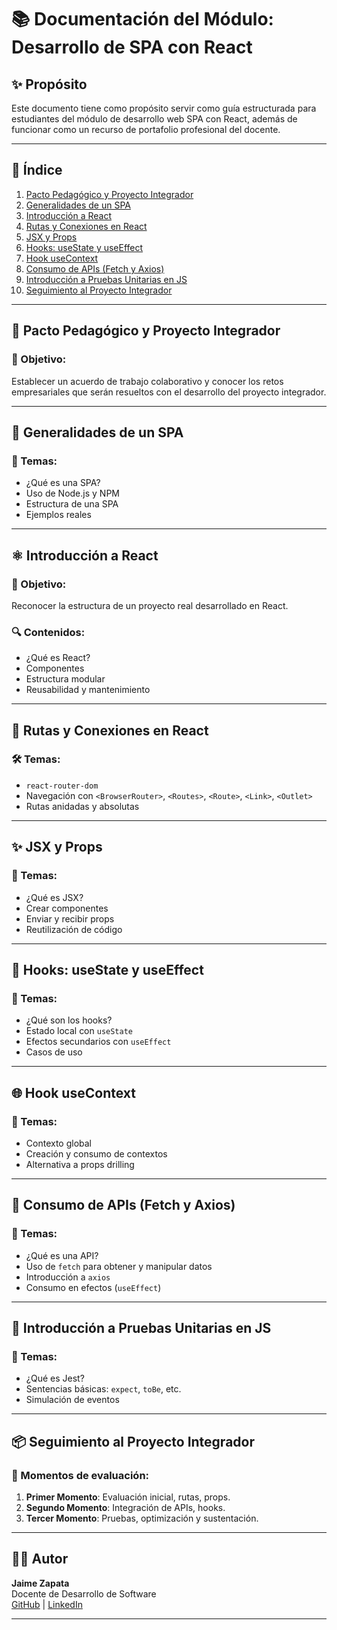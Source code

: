 # 📚 Documentación del Módulo: Desarrollo de SPA con React

## ✨ Propósito

Este documento tiene como propósito servir como guía estructurada para estudiantes del módulo de desarrollo web SPA con React, además de funcionar como un recurso de portafolio profesional del docente.

---

## 📌 Índice

1. [Pacto Pedagógico y Proyecto Integrador](#pacto-pedagógico-y-proyecto-integrador)
2. [Generalidades de un SPA](#generalidades-de-un-spa)
3. [Introducción a React](#introducción-a-react)
4. [Rutas y Conexiones en React](#rutas-y-conexiones-en-react)
5. [JSX y Props](#jsx-y-props)
6. [Hooks: useState y useEffect](#hooks-usestate-y-useeffect)
7. [Hook useContext](#hook-usecontext)
8. [Consumo de APIs (Fetch y Axios)](#consumo-de-apis-fetch-y-axios)
9. [Introducción a Pruebas Unitarias en JS](#introducción-a-pruebas-unitarias-en-js)
10. [Seguimiento al Proyecto Integrador](#seguimiento-al-proyecto-integrador)

---

## 🧩 Pacto Pedagógico y Proyecto Integrador

### 🎯 Objetivo:
Establecer un acuerdo de trabajo colaborativo y conocer los retos empresariales que serán resueltos con el desarrollo del proyecto integrador.

---

## 🧠 Generalidades de un SPA

### 📘 Temas:
- ¿Qué es una SPA?
- Uso de Node.js y NPM
- Estructura de una SPA
- Ejemplos reales

---

## ⚛️ Introducción a React

### 🎯 Objetivo:
Reconocer la estructura de un proyecto real desarrollado en React.

### 🔍 Contenidos:
- ¿Qué es React?
- Componentes
- Estructura modular
- Reusabilidad y mantenimiento

---

## 🧭 Rutas y Conexiones en React

### 🛠️ Temas:
- `react-router-dom`
- Navegación con `<BrowserRouter>`, `<Routes>`, `<Route>`, `<Link>`, `<Outlet>`
- Rutas anidadas y absolutas

---

## ✨ JSX y Props

### 📘 Temas:
- ¿Qué es JSX?
- Crear componentes
- Enviar y recibir props
- Reutilización de código

---

## 🧵 Hooks: useState y useEffect

### 📘 Temas:
- ¿Qué son los hooks?
- Estado local con `useState`
- Efectos secundarios con `useEffect`
- Casos de uso

---

## 🌐 Hook useContext

### 📘 Temas:
- Contexto global
- Creación y consumo de contextos
- Alternativa a props drilling

---

## 🔌 Consumo de APIs (Fetch y Axios)

### 📘 Temas:
- ¿Qué es una API?
- Uso de `fetch` para obtener y manipular datos
- Introducción a `axios`
- Consumo en efectos (`useEffect`)

---

## 🧪 Introducción a Pruebas Unitarias en JS

### 📘 Temas:
- ¿Qué es Jest?
- Sentencias básicas: `expect`, `toBe`, etc.
- Simulación de eventos

---

## 📦 Seguimiento al Proyecto Integrador

### 📝 Momentos de evaluación:
1. **Primer Momento**: Evaluación inicial, rutas, props.
2. **Segundo Momento**: Integración de APIs, hooks.
3. **Tercer Momento**: Pruebas, optimización y sustentación.

---

## 🧑‍🏫 Autor

**Jaime Zapata**  
Docente de Desarrollo de Software  
[GitHub](https://github.com/jaimezzapata) | [LinkedIn](https://linkedin.com)

---

